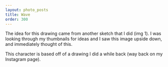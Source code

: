 ```yaml
---
layout: photo_posts
title: Wave
order: 300
---
```


The idea for this drawing came from another sketch that I did (img 1). 
I was looking through my thumbnails for ideas and I saw this image upside down, and immediately thought of this.

This character is based off of a drawing I did a while back (way back on my Instagram page). 